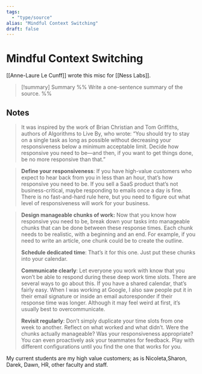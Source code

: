 ```yaml
---
tags:
  - "type/source"
alias: "Mindful Context Switching"
draft: false
---
```

# Mindful Context Switching
[[Anne-Laure Le Cunff]] wrote this misc for [[Ness Labs]].

> [!summary] Summary
> %% Write a one-sentence summary of the source. %%

## Notes
> It was inspired by the work of Brian Christian and Tom Griffiths, authors of Algorithms to Live By, who wrote: “You should try to stay on a single task as long as possible without decreasing your responsiveness below a minimum acceptable limit. Decide how responsive you need to be—and then, if you want to get things done, be no more responsive than that.”

> **Define your responsiveness**: If you have high-value customers who expect to hear back from you in less than an hour, that’s how responsive you need to be. If you sell a SaaS product that’s not business-critical, maybe responding to emails once a day is fine. There is no fast-and-hard rule here, but you need to figure out what level of responsiveness will work for your business.

> **Design manageable chunks of work:** Now that you know how responsive you need to be, break down your tasks into manageable chunks that can be done between these response times. Each chunk needs to be realistic, with a beginning and an end. For example, if you need to write an article, one chunk could be to create the outline.
> 
> **Schedule dedicated time**: That’s it for this one. Just put these chunks into your calendar.
>
>**Communicate clearly**: Let everyone you work with know that you won’t be able to respond during these deep work time slots. There are several ways to go about this. If you have a shared calendar, that’s fairly easy. When I was working at Google, I also saw people put it in their email signature or inside an email autoresponder if their response time was longer. Although it may feel weird at first, it’s usually best to overcommunicate.
>
> **Revisit regularly**: Don’t simply duplicate your time slots from one week to another. Reflect on what worked and what didn’t. Were the chunks actually manageable? Was your responsiveness appropriate? You can even proactively ask your teammates for feedback. Play with different configurations until you find the one that works for you.

My current students are my high value customers; as is Nicoleta,Sharon, Darek, Dawn, HR, other faculty and staff.